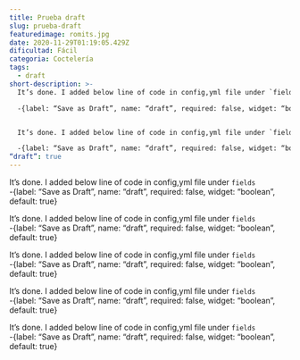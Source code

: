 ```yaml
---
title: Prueba draft
slug: prueba-draft
featuredimage: romits.jpg
date: 2020-11-29T01:19:05.429Z
dificultad: Fácil
categoria: Coctelería
tags:
  - draft
short-description: >-
  It’s done. I added below line of code in config,yml file under `fields`\

  -{label: “Save as Draft”, name: “draft”, required: false, widget: “boolean”, default: true}


  It’s done. I added below line of code in config,yml file under `fields`\

  -{label: “Save as Draft”, name: “draft”, required: false, widget: “boolean”, default: true}
“draft”: true
---
```

It’s done. I added below line of code in config,yml file under `fields`\
-{label: “Save as Draft”, name: “draft”, required: false, widget: “boolean”, default: true}

It’s done. I added below line of code in config,yml file under `fields`\
-{label: “Save as Draft”, name: “draft”, required: false, widget: “boolean”, default: true}

It’s done. I added below line of code in config,yml file under `fields`\
-{label: “Save as Draft”, name: “draft”, required: false, widget: “boolean”, default: true}

It’s done. I added below line of code in config,yml file under `fields`\
-{label: “Save as Draft”, name: “draft”, required: false, widget: “boolean”, default: true}

It’s done. I added below line of code in config,yml file under `fields`\
-{label: “Save as Draft”, name: “draft”, required: false, widget: “boolean”, default: true}